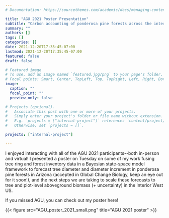 ```yaml
---
# Documentation: https://sourcethemes.com/academic/docs/managing-content/

title: "AGU 2021 Poster Presentation"
subtitle: "Carbon accounting of ponderosa pine forests across the interior western U. S. based on tree-ring and forest inventory data"
summary: ""
authors: []
tags: []
categories: []
date: 2021-12-20T17:35:45-07:00
lastmod: 2021-12-20T17:35:45-07:00
featured: false
draft: false

# Featured image
# To use, add an image named `featured.jpg/png` to your page's folder.
# Focal points: Smart, Center, TopLeft, Top, TopRight, Left, Right, BottomLeft, Bottom, BottomRight.
image: 
  caption: ""
  focal_point: ""
  preview_only: false

# Projects (optional).
#   Associate this post with one or more of your projects.
#   Simply enter your project's folder or file name without extension.
#   E.g. `projects = ["internal-project"]` references `content/project/deep-learning/index.md`.
#   Otherwise, set `projects = []`.

projects: ["internal-project"]

---
```


I enjoyed interacting with all of the AGU 2021 participants--both in-person and virtual! I presented a poster on Tuesday on some of my work fusing tree ring and forest inventory data in a Bayesian state-space model framework to forecast tree diameter and diameter increment in ponderosa pine forests in Arizona (accepted in Global Change Biology, keep an eye out for it soon!), and the next steps we are taking to scale these forecasts to tree and plot-level aboveground biomass (+ uncertainty) in the Interior West US. 

If you missed AGU, you can check out my poster here!

{{< figure src="AGU_poster_2021_small.png" title="AGU 2021 poster" >}}

